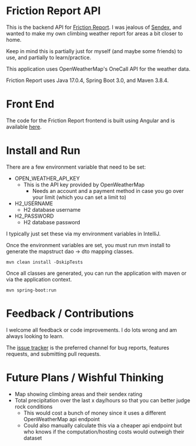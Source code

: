# Friction Report API

This is the backend API for [Friction Report](https://friction.report). I was jealous of [Sendex](sendex.report), and wanted to make my own climbing weather report for areas a bit closer to home.

Keep in mind this is partially just for myself (and maybe some friends) to use, and partially to learn/practice.

This application uses OpenWeatherMap's OneCall API for the weather data.

Friction Report uses Java 17.0.4, Spring Boot 3.0, and Maven 3.8.4.

# Front End

The code for the Friction Report frontend is built using Angular and is available [here](https://github.com/MajinPierce/FrictionReport-angular).

# Install and Run

There are a few environment variable that need to be set:
  * OPEN_WEATHER_API_KEY
    * This is the API key provided by OpenWeatherMap
      * Needs an account and a payment method in case you go over your limit (which you can set a limit to)
  * H2_USERNAME
    * H2 database username
  * H2_PASSWORD
    * H2 database password

I typically just set these via my environment variables in IntelliJ.

Once the environment variables are set, you must run mvn install to generate the mapstruct dao -> dto mapping classes.
```
mvn clean install -DskipTests
```
Once all classes are generated, you can run the application with maven or via the application context.
```
mvn spring-boot:run
```

# Feedback / Contributions

I welcome all feedback or code improvements. I do lots wrong and am always looking to learn.

The [issue tracker](https://github.com/MajinPierce/FrictionReport-api/issues) is the preferred channel for bug reports, features requests, and submitting pull requests.

# Future Plans / Wishful Thinking

* Map showing climbing areas and their sendex rating
* Total precipitation over the last x day/hours so that you can better judge rock conditions
  * This would cost a bunch of money since it uses a different OpenWeatherMap api endpoint
  * Could also manually calculate this via a cheaper api endpoint but who knows if the computation/hosting costs would outweigh their dataset
